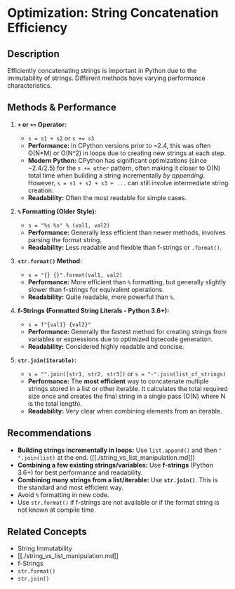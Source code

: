 # Optimization: String Concatenation Efficiency

## Description

Efficiently concatenating strings is important in Python due to the immutability of strings. Different methods have varying performance characteristics.

## Methods & Performance

1.  **`+` or `+=` Operator:**
    *   `s = s1 + s2` or `s += s3`
    *   **Performance:** In CPython versions prior to ~2.4, this was often O(N*M) or O(N^2) in loops due to creating new strings at each step.
    *   **Modern Python:** CPython has significant optimizations (since ~2.4/2.5) for the `s += other` pattern, often making it closer to O(N) total time when building a string incrementally *by appending*. However, `s = s1 + s2 + s3 + ...` can still involve intermediate string creation.
    *   **Readability:** Often the most readable for simple cases.

2.  **`%` Formatting (Older Style):**
    *   `s = "%s %s" % (val1, val2)`
    *   **Performance:** Generally less efficient than newer methods, involves parsing the format string.
    *   **Readability:** Less readable and flexible than f-strings or `.format()`.

3.  **`str.format()` Method:**
    *   `s = "{} {}".format(val1, val2)`
    *   **Performance:** More efficient than `%` formatting, but generally slightly slower than f-strings for equivalent operations.
    *   **Readability:** Quite readable, more powerful than `%`.

4.  **f-Strings (Formatted String Literals - Python 3.6+):**
    *   `s = f"{val1} {val2}"`
    *   **Performance:** Generally the fastest method for creating strings from variables or expressions due to optimized bytecode generation.
    *   **Readability:** Considered highly readable and concise.

5.  **`str.join(iterable)`:**
    *   `s = "".join([str1, str2, str3])` or `s = "-".join(list_of_strings)`
    *   **Performance:** The **most efficient** way to concatenate multiple strings stored in a list or other iterable. It calculates the total required size once and creates the final string in a single pass (O(N) where N is the total length).
    *   **Readability:** Very clear when combining elements from an iterable.

## Recommendations

*   **Building strings incrementally in loops:** Use `list.append()` and then `" ".join(list)` at the end. ([[./string_vs_list_manipulation.md]])
*   **Combining a few existing strings/variables:** Use **f-strings** (Python 3.6+) for best performance and readability.
*   **Combining many strings from a list/iterable:** Use **`str.join()`**. This is the standard and most efficient way.
*   Avoid `%` formatting in new code.
*   Use `str.format()` if f-strings are not available or if the format string is not known at compile time.

## Related Concepts

*   String Immutability
*   [[./string_vs_list_manipulation.md]]
*   f-Strings
*   `str.format()`
*   `str.join()` 